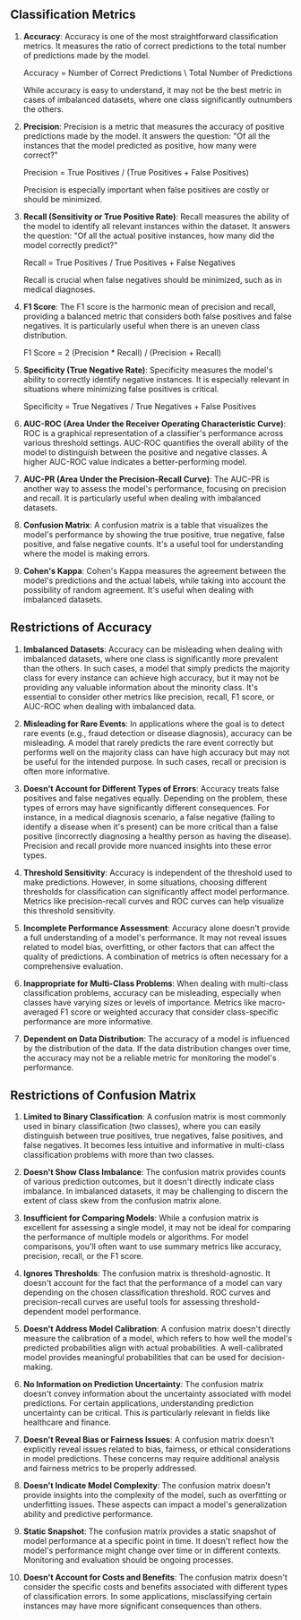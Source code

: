 ## Classification Metrics

1. **Accuracy**: Accuracy is one of the most straightforward classification metrics. It measures the ratio of correct predictions to the total number of predictions made by the model. 

   Accuracy = Number of Correct Predictions \ Total Number of Predictions

   While accuracy is easy to understand, it may not be the best metric in cases of imbalanced datasets, where one class significantly outnumbers the others.

3. **Precision**: Precision is a metric that measures the accuracy of positive predictions made by the model. It answers the question: "Of all the instances that the model predicted as positive, how many were correct?"

   Precision = True Positives / (True Positives + False Positives)

   Precision is especially important when false positives are costly or should be minimized.

4. **Recall (Sensitivity or True Positive Rate)**: Recall measures the ability of the model to identify all relevant instances within the dataset. It answers the question: "Of all the actual positive instances, how many did the model correctly predict?"

   Recall = True Positives / True Positives + False Negatives

   Recall is crucial when false negatives should be minimized, such as in medical diagnoses.

5. **F1 Score**: The F1 score is the harmonic mean of precision and recall, providing a balanced metric that considers both false positives and false negatives. It is particularly useful when there is an uneven class distribution.

   F1 Score = 2 (Precision * Recall) / (Precision + Recall)
   
7. **Specificity (True Negative Rate)**: Specificity measures the model's ability to correctly identify negative instances. It is especially relevant in situations where minimizing false positives is critical.

   Specificity = True Negatives / True Negatives + False Positives

8. **AUC-ROC (Area Under the Receiver Operating Characteristic Curve)**: ROC is a graphical representation of a classifier's performance across various threshold settings. AUC-ROC quantifies the overall ability of the model to distinguish between the positive and negative classes. A higher AUC-ROC value indicates a better-performing model.

9. **AUC-PR (Area Under the Precision-Recall Curve)**: The AUC-PR is another way to assess the model's performance, focusing on precision and recall. It is particularly useful when dealing with imbalanced datasets.

10. **Confusion Matrix**: A confusion matrix is a table that visualizes the model's performance by showing the true positive, true negative, false positive, and false negative counts. It's a useful tool for understanding where the model is making errors.

11. **Cohen's Kappa**: Cohen's Kappa measures the agreement between the model's predictions and the actual labels, while taking into account the possibility of random agreement. It's useful when dealing with imbalanced datasets.




## Restrictions of Accuracy

1. **Imbalanced Datasets**: Accuracy can be misleading when dealing with imbalanced datasets, where one class is significantly more prevalent than the others. In such cases, a model that simply predicts the majority class for every instance can achieve high accuracy, but it may not be providing any valuable information about the minority class. It's essential to consider other metrics like precision, recall, F1 score, or AUC-ROC when dealing with imbalanced data.

2. **Misleading for Rare Events**: In applications where the goal is to detect rare events (e.g., fraud detection or disease diagnosis), accuracy can be misleading. A model that rarely predicts the rare event correctly but performs well on the majority class can have high accuracy but may not be useful for the intended purpose. In such cases, recall or precision is often more informative.

3. **Doesn't Account for Different Types of Errors**: Accuracy treats false positives and false negatives equally. Depending on the problem, these types of errors may have significantly different consequences. For instance, in a medical diagnosis scenario, a false negative (failing to identify a disease when it's present) can be more critical than a false positive (incorrectly diagnosing a healthy person as having the disease). Precision and recall provide more nuanced insights into these error types.

4. **Threshold Sensitivity**: Accuracy is independent of the threshold used to make predictions. However, in some situations, choosing different thresholds for classification can significantly affect model performance. Metrics like precision-recall curves and ROC curves can help visualize this threshold sensitivity.

5. **Incomplete Performance Assessment**: Accuracy alone doesn't provide a full understanding of a model's performance. It may not reveal issues related to model bias, overfitting, or other factors that can affect the quality of predictions. A combination of metrics is often necessary for a comprehensive evaluation.

6. **Inappropriate for Multi-Class Problems**: When dealing with multi-class classification problems, accuracy can be misleading, especially when classes have varying sizes or levels of importance. Metrics like macro-averaged F1 score or weighted accuracy that consider class-specific performance are more informative.

7. **Dependent on Data Distribution**: The accuracy of a model is influenced by the distribution of the data. If the data distribution changes over time, the accuracy may not be a reliable metric for monitoring the model's performance.

## Restrictions of Confusion Matrix

1. **Limited to Binary Classification**: A confusion matrix is most commonly used in binary classification (two classes), where you can easily distinguish between true positives, true negatives, false positives, and false negatives. It becomes less intuitive and informative in multi-class classification problems with more than two classes.

2. **Doesn't Show Class Imbalance**: The confusion matrix provides counts of various prediction outcomes, but it doesn't directly indicate class imbalance. In imbalanced datasets, it may be challenging to discern the extent of class skew from the confusion matrix alone.

3. **Insufficient for Comparing Models**: While a confusion matrix is excellent for assessing a single model, it may not be ideal for comparing the performance of multiple models or algorithms. For model comparisons, you'll often want to use summary metrics like accuracy, precision, recall, or the F1 score.

4. **Ignores Thresholds**: The confusion matrix is threshold-agnostic. It doesn't account for the fact that the performance of a model can vary depending on the chosen classification threshold. ROC curves and precision-recall curves are useful tools for assessing threshold-dependent model performance.

5. **Doesn't Address Model Calibration**: A confusion matrix doesn't directly measure the calibration of a model, which refers to how well the model's predicted probabilities align with actual probabilities. A well-calibrated model provides meaningful probabilities that can be used for decision-making.

6. **No Information on Prediction Uncertainty**: The confusion matrix doesn't convey information about the uncertainty associated with model predictions. For certain applications, understanding prediction uncertainty can be critical. This is particularly relevant in fields like healthcare and finance.

7. **Doesn't Reveal Bias or Fairness Issues**: A confusion matrix doesn't explicitly reveal issues related to bias, fairness, or ethical considerations in model predictions. These concerns may require additional analysis and fairness metrics to be properly addressed.

8. **Doesn't Indicate Model Complexity**: The confusion matrix doesn't provide insights into the complexity of the model, such as overfitting or underfitting issues. These aspects can impact a model's generalization ability and predictive performance.

9. **Static Snapshot**: The confusion matrix provides a static snapshot of model performance at a specific point in time. It doesn't reflect how the model's performance might change over time or in different contexts. Monitoring and evaluation should be ongoing processes.

10. **Doesn't Account for Costs and Benefits**: The confusion matrix doesn't consider the specific costs and benefits associated with different types of classification errors. In some applications, misclassifying certain instances may have more significant consequences than others.


